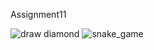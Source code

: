  Assignment11
 
![draw diamond](https://user-images.githubusercontent.com/76538787/149660244-528e8bac-7807-46a9-87b6-70e063ffc8cf.JPG)
![snake_game](https://user-images.githubusercontent.com/76538787/149660256-a21ae9a1-290d-4c5c-9bc8-c5fea0335287.png)
